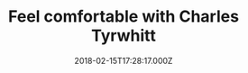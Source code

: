 ---
campaign-uuid: "c-f25bf89c-6e1f-4047-926f-5e19530103b3"
type: "Offer"
category: "Fashion"
date: "2018-02-15T17:28:17.000Z"
end-date: "2019-02-20T23:59:00.000Z"
disable-form: false
is_promoted: false
has_entry_page: false
title: "Feel comfortable with Charles Tyrwhitt"
competition-description: "<p>For Charles Tyrwhitt, looking good in clothes just isn't\
  \ enough, you have to feel good too. Now you can find their polos in offer! Perfect\
  \ for a laid-back look, their 100% cotton polos are wonderfully soft and comfortable\
  \ with a supercare finish that helps them stay sharp.</p>\r\n<p>Browse the range\
  \ to discover versatile colors and patterns that will go with anything, and with\
  \ their special offer you can get two amazing Charles Tyrwhitt polos for £55 or\
  \ less! Get them now! </p>"
banner-img: "https://assets.expresslyapp.com/asset-7849140b-df74-41ff-ac41-7fc823cb7294.jpg"
logo-left-href: "https://www.ctshirts.com/uk/home"
logo-left-image: "https://assets.expresslyapp.com/asset-dd75b6c3-9930-46a4-b343-a0875b34638e.jpg"
logo-left-title: "Charles Tyrwhitt"
has-winner: false
---